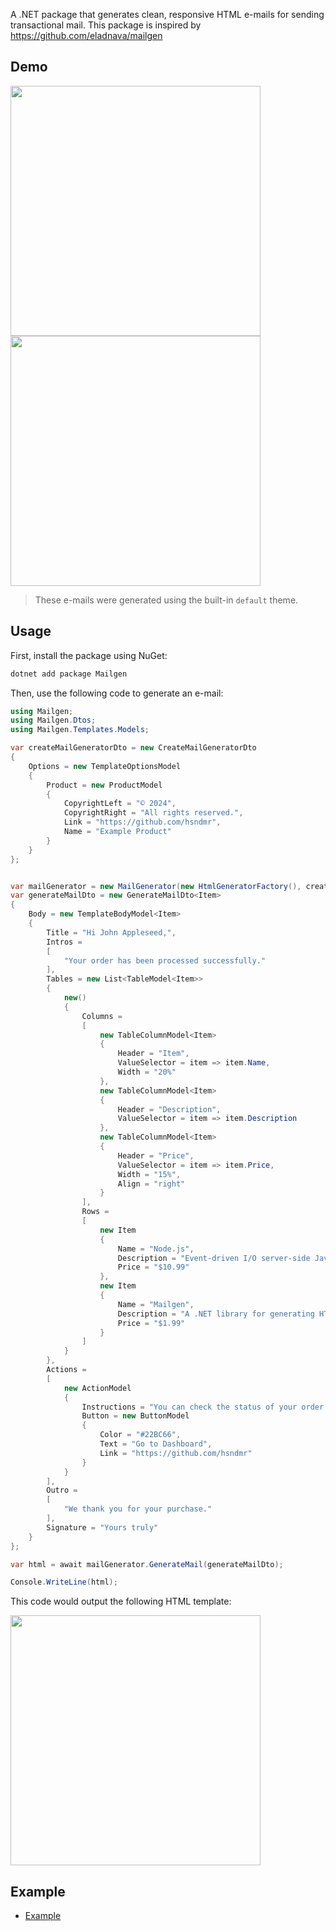 A .NET package that generates clean, responsive HTML e-mails for sending transactional mail. This package is inspired by <a href="https://github.com/eladnava/mailgen">https://github.com/eladnava/mailgen</a>
## Demo
<img src="https://raw.github.com/hsndmr/mailgen/main/screenshots/default/reset.png" height="400" /> <img src="https://raw.github.com/hsndmr/mailgen/main/screenshots/default/receipt.png" height="400" />

> These e-mails were generated using the built-in `default` theme.


## Usage

First, install the package using NuGet:

```bash
dotnet add package Mailgen
```

Then, use the following code to generate an e-mail:

```csharp
using Mailgen;
using Mailgen.Dtos;
using Mailgen.Templates.Models;

var createMailGeneratorDto = new CreateMailGeneratorDto
{
    Options = new TemplateOptionsModel
    {
        Product = new ProductModel
        {
            CopyrightLeft = "© 2024",
            CopyrightRight = "All rights reserved.",
            Link = "https://github.com/hsndmr",
            Name = "Example Product"
        }
    }
};


var mailGenerator = new MailGenerator(new HtmlGeneratorFactory(), createMailGeneratorDto);
var generateMailDto = new GenerateMailDto<Item>
{
    Body = new TemplateBodyModel<Item>
    {
        Title = "Hi John Appleseed,",
        Intros =
        [
            "Your order has been processed successfully."
        ],
        Tables = new List<TableModel<Item>>
        {
            new()
            {
                Columns =
                [
                    new TableColumnModel<Item>
                    {
                        Header = "Item",
                        ValueSelector = item => item.Name,
                        Width = "20%"
                    },
                    new TableColumnModel<Item>
                    {
                        Header = "Description",
                        ValueSelector = item => item.Description
                    },
                    new TableColumnModel<Item>
                    {
                        Header = "Price",
                        ValueSelector = item => item.Price,
                        Width = "15%",
                        Align = "right"
                    }
                ],
                Rows =
                [
                    new Item
                    {
                        Name = "Node.js",
                        Description = "Event-driven I/O server-side JavaScript environment based on V8.",
                        Price = "$10.99"
                    },
                    new Item
                    {
                        Name = "Mailgen",
                        Description = "A .NET library for generating HTML emails.",
                        Price = "$1.99"
                    }
                ]
            }
        },
        Actions =
        [
            new ActionModel
            {
                Instructions = "You can check the status of your order and more in your dashboard:",
                Button = new ButtonModel
                {
                    Color = "#22BC66",
                    Text = "Go to Dashboard",
                    Link = "https://github.com/hsndmr"
                }
            }
        ],
        Outro =
        [
            "We thank you for your purchase."
        ],
        Signature = "Yours truly"
    }
};

var html = await mailGenerator.GenerateMail(generateMailDto);

Console.WriteLine(html);
```
This code would output the following HTML template:

<img src="https://raw.github.com/hsndmr/mailgen/main/screenshots/default/receipt.png" height="400" />

## Example
* [Example](Example/Program.cs)
